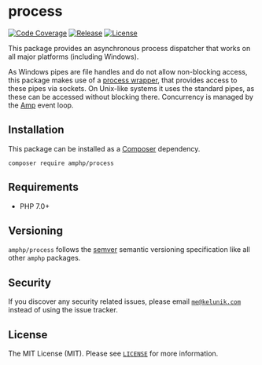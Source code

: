 # process

<p>
<a href="https://coveralls.io/github/amphp/process?branch=master"><img loading="lazy"   src="https://img.shields.io/coveralls/amphp/process/master.svg?style=flat-square" alt="Code Coverage"/></a>
<a href="https://github.com/amphp/process/releases"><img loading="lazy"   src="https://img.shields.io/github/release/amphp/process.svg?style=flat-square" alt="Release"/></a>
<a href="https://github.com/amphp/process/blob/master/LICENSE"><img loading="lazy"   src="https://img.shields.io/badge/license-MIT-blue.svg?style=flat-square" alt="License"/></a>
</p>

This package provides an asynchronous process dispatcher that works on all major platforms (including Windows).

As Windows pipes are file handles and do not allow non-blocking access, this package makes use of a [process wrapper](https://github.com/amphp/windows-process-wrapper), that provides access to these pipes via sockets.
On Unix-like systems it uses the standard pipes, as these can be accessed without blocking there.
Concurrency is managed by the [Amp](https://github.com/amphp/amp) event loop.

## Installation

This package can be installed as a [Composer](https://getcomposer.org/) dependency.

```
composer require amphp/process
```

## Requirements

* PHP 7.0+

## Versioning

`amphp/process` follows the [semver](http://semver.org/) semantic versioning specification like all other `amphp` packages.

## Security

If you discover any security related issues, please email [`me@kelunik.com`](mailto:me@kelunik.com) instead of using the issue tracker.

## License

The MIT License (MIT). Please see [`LICENSE`](./LICENSE) for more information.
